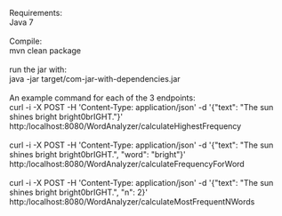 Requirements:</br>
Java 7</br>
</br>
Compile:</br>
mvn clean package</br>
</br>
run the jar with:</br>
java -jar target/com-jar-with-dependencies.jar</br>
</br>
An example command for each of the 3 endpoints:</br>
curl -i -X POST -H 'Content-Type: application/json' -d '{"text": "The sun shines bright bright0brIGHT."}'  http:/localhost:8080/WordAnalyzer/calculateHighestFrequency
</br>
</br>
curl -i -X POST -H 'Content-Type: application/json' -d '{"text": "The sun shines bright bright0brIGHT.", "word": "bright"}'  http:/localhost:8080/WordAnalyzer/calculateFrequencyForWord
</br>
</br>
curl -i -X POST -H 'Content-Type: application/json' -d '{"text": "The sun shines bright bright0brIGHT.", "n": 2}'  http:/localhost:8080/WordAnalyzer/calculateMostFrequentNWords
